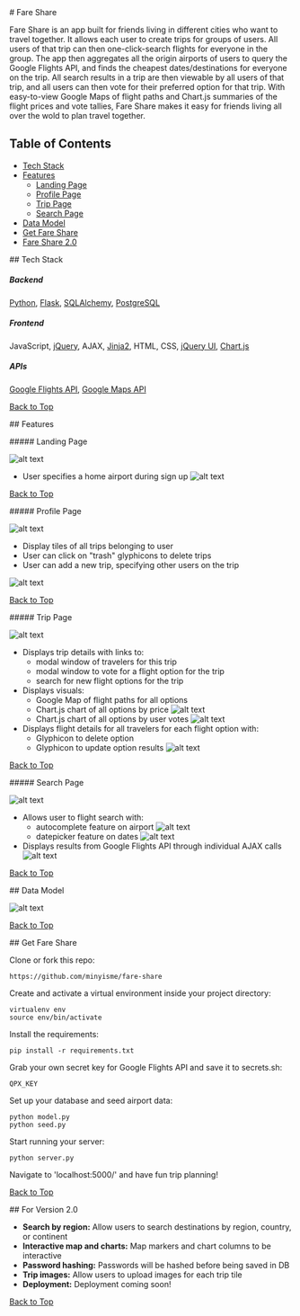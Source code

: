<dl id="fare-share"></dl>
# Fare Share

Fare Share is an app built for friends living in different cities who want to travel together. It allows each user to create trips for groups of users. All users of that trip can then one-click-search flights for everyone in the group. The app then aggregates all the origin airports of users to query the Google Flights API, and finds the cheapest dates/destinations for everyone on the trip. All search results in a trip are then viewable by all users of that trip, and all users can then vote for their preferred option for that trip. With easy-to-view Google Maps of flight paths and Chart.js summaries of the flight prices and vote tallies, Fare Share makes it easy for friends living all over the wold to plan travel together.

## Table of Contents
- [Tech Stack](#tech-stack)
- [Features](#features)
    - [Landing Page](#landing-page)
    - [Profile Page](#profile-page)
    - [Trip Page](#trip-page)
    - [Search Page](#search-page)
- [Data Model](#data-model)
- [Get Fare Share](#set-up)
- [Fare Share 2.0](#future)

<dl id="tech-stack"></dl>
## Tech Stack                   


##### Backend

[Python](https://www.python.org/), [Flask](http://flask.pocoo.org/), [SQLAlchemy](http://www.sqlalchemy.org/), [PostgreSQL](https://www.postgresql.org/)

##### Frontend

JavaScript, [jQuery](https://jquery.com/), AJAX, [Jinja2](http://jinja.pocoo.org/docs/dev/), HTML, CSS, [jQuery UI](https://jqueryui.com/), [Chart.js](http://www.chartjs.org/)

##### APIs

[Google Flights API](https://developers.google.com/qpx-express/), [Google Maps API](https://developers.google.com/maps/)

[Back to Top](#fare-share)
<dl id="features"></dl>
## Features

<dl id="landing-page"></dl>
##### Landing Page

![alt text](https://github.com/minyisme/fare-share/blob/master/static/images/landing_page.png)

- User specifies a home airport during sign up
![alt text](https://github.com/minyisme/fare-share/blob/master/static/images/sign_up1.png)

[Back to Top](#fare-share)
<dl id="profile-page"></dl>
##### Profile Page

![alt text](https://github.com/minyisme/fare-share/blob/master/static/images/profile1.png)

- Display tiles of all trips belonging to user
- User can click on "trash" glyphicons to delete trips
- User can add a new trip, specifying other users on the trip

![alt text](https://github.com/minyisme/fare-share/blob/master/static/images/add_trip.png)

[Back to Top](#fare-share)
<dl id="trip-page"></dl>
##### Trip Page

![alt text](https://github.com/minyisme/fare-share/blob/master/static/images/trip1.png)

- Displays trip details with links to:
    - modal window of travelers for this trip
    - modal window to vote for a flight option for the trip
    - search for new flight options for the trip
- Displays visuals:
    - Google Map of flight paths for all options
    - Chart.js chart of all options by price
![alt text](https://github.com/minyisme/fare-share/blob/master/static/images/options_prices1.png)
    - Chart.js chart of all options by user votes
![alt text](https://github.com/minyisme/fare-share/blob/master/static/images/options_votes1.png)
- Displays flight details for all travelers for each flight option with:
    - Glyphicon to delete option
    - Glyphicon to update option results
![alt text](https://github.com/minyisme/fare-share/blob/master/static/images/option_details1.png)

[Back to Top](#fare-share)
<dl id="search-page"></dl>
##### Search Page

![alt text](https://github.com/minyisme/fare-share/blob/master/static/images/search1.png)

- Allows user to flight search with:
    - autocomplete feature on airport
![alt text](https://github.com/minyisme/fare-share/blob/master/static/images/autocomplete.png)
    - datepicker feature on dates
![alt text](https://github.com/minyisme/fare-share/blob/master/static/images/datepicker.png)
- Displays results from Google Flights API through individual AJAX calls 
![alt text](https://github.com/minyisme/fare-share/blob/master/static/images/results.png)

[Back to Top](#fare-share)
<dl id="data-model"></dl>
## Data Model

![alt text](https://github.com/minyisme/fare-share/blob/master/static/images/data_model.png)

[Back to Top](#fare-share)
<dl id="set-up"></dl>
## Get Fare Share

Clone or fork this repo:

```
https://github.com/minyisme/fare-share
```

Create and activate a virtual environment inside your project directory:

```
virtualenv env
source env/bin/activate
```

Install the requirements:

```
pip install -r requirements.txt
```

Grab your own secret key for Google Flights API and save it to secrets.sh:

```
QPX_KEY
```

Set up your database and seed airport data:

```
python model.py
python seed.py
```

Start running your server:

```
python server.py
```

Navigate to 'localhost:5000/' and have fun trip planning!

[Back to Top](#fare-share)
<dl id="future"></dl>
## For Version 2.0

- **Search by region:** Allow users to search destinations by region, country, or continent
- **Interactive map and charts:** Map markers and chart columns to be interactive
- **Password hashing:** Passwords will be hashed before being saved in DB
- **Trip images:** Allow users to upload images for each trip tile
- **Deployment:** Deployment coming soon!

[Back to Top](#fare-share)
<!-- [![Coverage Status](https://coveralls.io/repos/github/minyisme/totally-named-project-yo/badge.svg?branch=master)](https://coveralls.io/github/minyisme/totally-named-project-yo?branch=master) -->
